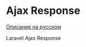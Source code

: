Ajax Response
=============

[Описание на русском](https://github.com/vanchelo/Ajax-Response/blob/master/README.ru.md)

Laravel Ajax Response

